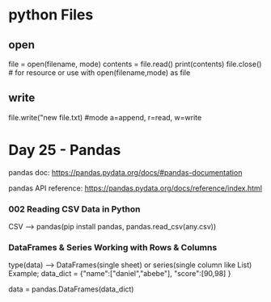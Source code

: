 # python Files
## open
file = open(filename, mode)
contents = file.read()
print(contents)
file.close() # for resource or use with open(filename,mode) as file

## write
file.write("new file.txt) #mode a=append, r=read, w=write


# Day 25 - Pandas
pandas doc: https://pandas.pydata.org/docs/#pandas-documentation

pandas API reference: https://pandas.pydata.org/docs/reference/index.html
### 002 Reading CSV Data in Python
CSV --> pandas(pip install pandas, pandas.read_csv(any.csv))
### DataFrames & Series Working with Rows & Columns
type(data) --> DataFrames(single sheet) or series(single column like List)
Example;
data_dict = {"name":["daniel","abebe"],
        "score":[90,98]
}

data = pandas.DataFrames(data_dict)




